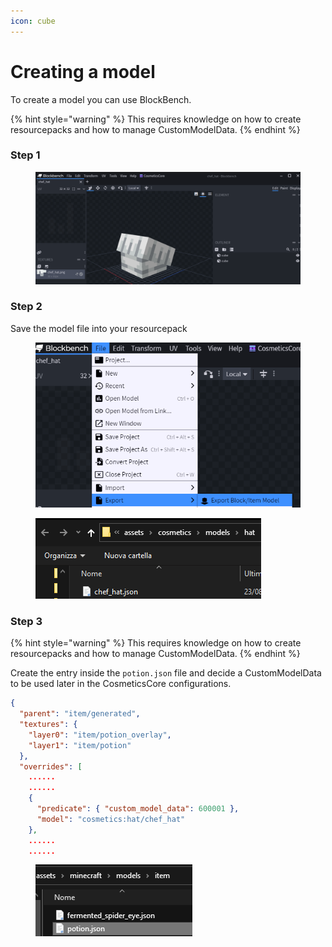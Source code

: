 ```yaml
---
icon: cube
---
```


# Creating a model

To create a model you can use BlockBench.

{% hint style="warning" %}
This requires knowledge on how to create resourcepacks and how to manage CustomModelData.
{% endhint %}

### Step 1

<figure><img src="../.gitbook/assets/image (4).png" alt=""><figcaption></figcaption></figure>

### Step 2

Save the model file into your resourcepack

<figure><img src="../.gitbook/assets/image (1) (1).png" alt=""><figcaption></figcaption></figure>

<figure><img src="../.gitbook/assets/image (2) (1).png" alt=""><figcaption></figcaption></figure>

### Step 3

{% hint style="warning" %}
This requires knowledge on how to create resourcepacks and how to manage CustomModelData.
{% endhint %}

Create the entry inside the `potion.json` file and decide a CustomModelData to be used later in the CosmeticsCore configurations.

```json
{
  "parent": "item/generated",
  "textures": {
    "layer0": "item/potion_overlay",
    "layer1": "item/potion"
  },
  "overrides": [
    ......
    ......
    {
      "predicate": { "custom_model_data": 600001 },
      "model": "cosmetics:hat/chef_hat"
    },
    ......
    ......
```

<figure><img src="../.gitbook/assets/image (3) (1).png" alt=""><figcaption></figcaption></figure>



